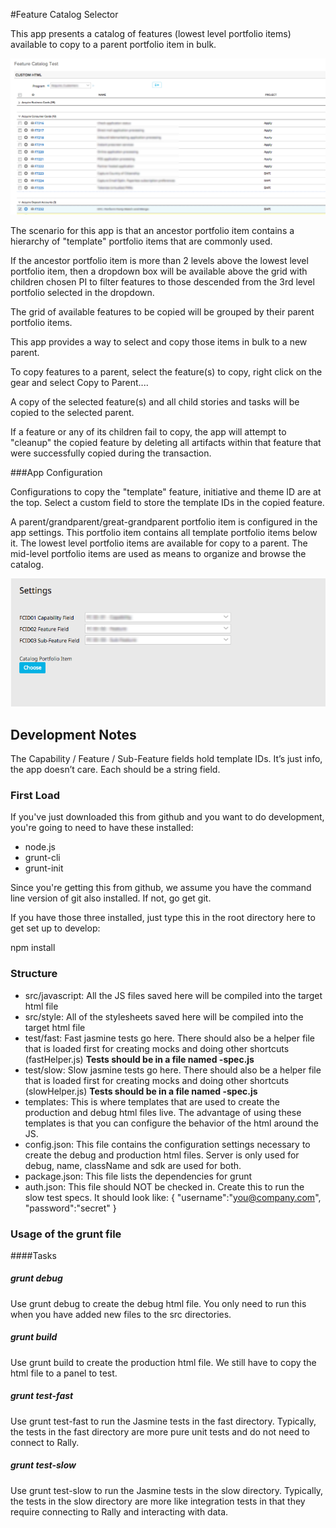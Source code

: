 #Feature Catalog Selector

This app presents a catalog of features (lowest level portfolio items) available to copy to a parent portfolio item in bulk.

![ScreenShot](/images/feature-catalog.png)  
  
The scenario for this app is that an ancestor portfolio item contains a hierarchy of "template" portfolio items that are commonly 
used.  

If the ancestor portfolio item is more than 2 levels above the lowest level portfolio item, then a dropdown box will be available 
above the grid with children chosen PI to filter features to those descended from the 3rd level portfolio selected in the 
dropdown.  

The grid of available features to be copied will be grouped by their parent portfolio items.

This app provides a way to select and copy those items in bulk to a new parent.  

To copy features to a parent, select the feature(s) to copy, right click on the gear and select Copy to Parent....

A copy of the selected feature(s) and all child stories and tasks will be copied to the selected parent.  

If a feature or any of its children fail to copy, the app will attempt to "cleanup" the copied feature by deleting all artifacts 
within that feature that were successfully copied during the transaction.

###App Configuration

Configurations to copy the "template" feature, initiative and theme ID are at the top.  Select a custom field to store the template IDs in the copied feature.  

A parent/grandparent/great-grandparent portfolio item is configured in the app settings.  This portfolio item contains all template
portfolio items below it.  The lowest level portfolio items are available for copy to a parent.  The mid-level portfolio items 
are used as means to organize and browse the catalog.  

![ScreenShot](/images/feature-catalog-settings.png)


## Development Notes

The Capability / Feature / Sub-Feature fields  hold template IDs.  It’s just info, the app
doesn’t care.  Each should be a string field.


### First Load

If you've just downloaded this from github and you want to do development, 
you're going to need to have these installed:

 * node.js
 * grunt-cli
 * grunt-init
 
Since you're getting this from github, we assume you have the command line
version of git also installed.  If not, go get git.

If you have those three installed, just type this in the root directory here
to get set up to develop:

  npm install

### Structure

  * src/javascript:  All the JS files saved here will be compiled into the 
  target html file
  * src/style: All of the stylesheets saved here will be compiled into the 
  target html file
  * test/fast: Fast jasmine tests go here.  There should also be a helper 
  file that is loaded first for creating mocks and doing other shortcuts
  (fastHelper.js) **Tests should be in a file named <something>-spec.js**
  * test/slow: Slow jasmine tests go here.  There should also be a helper
  file that is loaded first for creating mocks and doing other shortcuts 
  (slowHelper.js) **Tests should be in a file named <something>-spec.js**
  * templates: This is where templates that are used to create the production
  and debug html files live.  The advantage of using these templates is that
  you can configure the behavior of the html around the JS.
  * config.json: This file contains the configuration settings necessary to
  create the debug and production html files.  Server is only used for debug,
  name, className and sdk are used for both.
  * package.json: This file lists the dependencies for grunt
  * auth.json: This file should NOT be checked in.  Create this to run the
  slow test specs.  It should look like:
    {
        "username":"you@company.com",
        "password":"secret"
    }
  
### Usage of the grunt file
####Tasks
    
##### grunt debug

Use grunt debug to create the debug html file.  You only need to run this when you have added new files to
the src directories.

##### grunt build

Use grunt build to create the production html file.  We still have to copy the html file to a panel to test.

##### grunt test-fast

Use grunt test-fast to run the Jasmine tests in the fast directory.  Typically, the tests in the fast 
directory are more pure unit tests and do not need to connect to Rally.

##### grunt test-slow

Use grunt test-slow to run the Jasmine tests in the slow directory.  Typically, the tests in the slow
directory are more like integration tests in that they require connecting to Rally and interacting with
data.
